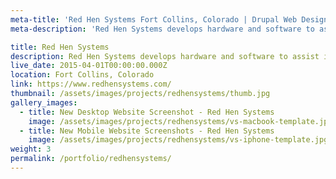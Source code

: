 ```yaml
---
meta-title: 'Red Hen Systems Fort Collins, Colorado | Drupal Web Design Portfolio'
meta-description: 'Red Hen Systems develops hardware and software to assist in-field data collection. Red Hen Systems is a leader in geotagging data captured by photos, videos, and sensors.'

title: Red Hen Systems
description: Red Hen Systems develops hardware and software to assist in-field data collection. Red Hen Systems is a leader in geotagging data captured by photos, videos, and sensors.
live_date: 2015-04-01T00:00:00.000Z
location: Fort Collins, Colorado
link: https://www.redhensystems.com/
thumbnail: /assets/images/projects/redhensystems/thumb.jpg
gallery_images:
  - title: New Desktop Website Screenshot - Red Hen Systems
    image: /assets/images/projects/redhensystems/vs-macbook-template.jpg
  - title: New Mobile Website Screenshots - Red Hen Systems
    image: /assets/images/projects/redhensystems/vs-iphone-template.jpg
weight: 3
permalink: /portfolio/redhensystems/
---
```

